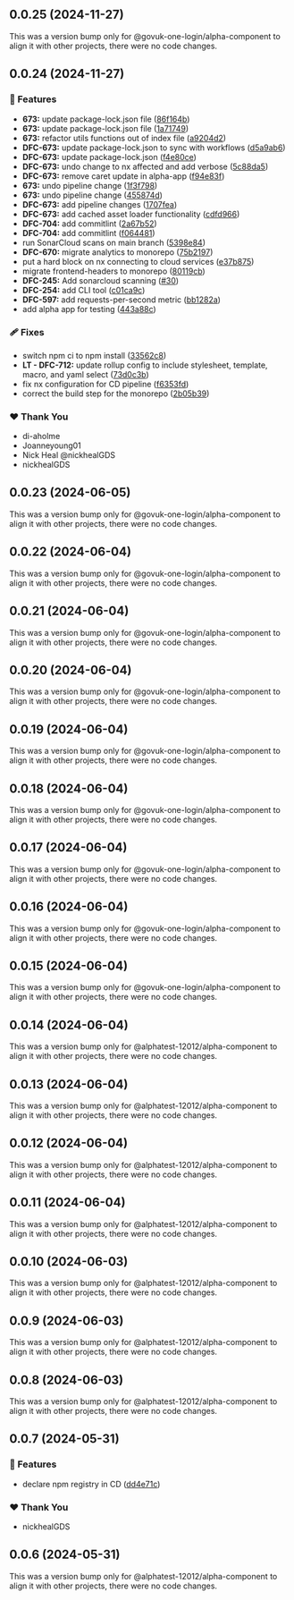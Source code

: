 ## 0.0.25 (2024-11-27)

This was a version bump only for @govuk-one-login/alpha-component to align it with other projects, there were no code changes.

## 0.0.24 (2024-11-27)

### 🚀 Features

- **673:** update package-lock.json file ([86f164b](https://github.com/govuk-one-login/govuk-one-login-frontend/commit/86f164b))
- **673:** update package-lock.json file ([1a71749](https://github.com/govuk-one-login/govuk-one-login-frontend/commit/1a71749))
- **673:** refactor utils functions out of index file ([a9204d2](https://github.com/govuk-one-login/govuk-one-login-frontend/commit/a9204d2))
- **DFC-673:** update package-lock.json to sync with workflows ([d5a9ab6](https://github.com/govuk-one-login/govuk-one-login-frontend/commit/d5a9ab6))
- **DFC-673:** update package-lock.json ([f4e80ce](https://github.com/govuk-one-login/govuk-one-login-frontend/commit/f4e80ce))
- **DFC-673:** undo change to nx affected and add verbose ([5c88da5](https://github.com/govuk-one-login/govuk-one-login-frontend/commit/5c88da5))
- **DFC-673:** remove caret update in alpha-app ([f94e83f](https://github.com/govuk-one-login/govuk-one-login-frontend/commit/f94e83f))
- **673:** undo pipeline change ([1f3f798](https://github.com/govuk-one-login/govuk-one-login-frontend/commit/1f3f798))
- **673:** undo pipeline change ([455874d](https://github.com/govuk-one-login/govuk-one-login-frontend/commit/455874d))
- **DFC-673:** add pipeline changes ([1707fea](https://github.com/govuk-one-login/govuk-one-login-frontend/commit/1707fea))
- **DFC-673:** add cached asset loader functionality ([cdfd966](https://github.com/govuk-one-login/govuk-one-login-frontend/commit/cdfd966))
- **DFC-704:** add commitlint ([2a67b52](https://github.com/govuk-one-login/govuk-one-login-frontend/commit/2a67b52))
- **DFC-704:** add commitlint ([f064481](https://github.com/govuk-one-login/govuk-one-login-frontend/commit/f064481))
- run SonarCloud scans on main branch ([5398e84](https://github.com/govuk-one-login/govuk-one-login-frontend/commit/5398e84))
- **DFC-670:** migrate analytics to monorepo ([75b2197](https://github.com/govuk-one-login/govuk-one-login-frontend/commit/75b2197))
- put a hard block on nx connecting to cloud services ([e37b875](https://github.com/govuk-one-login/govuk-one-login-frontend/commit/e37b875))
- migrate frontend-headers to monorepo ([80119cb](https://github.com/govuk-one-login/govuk-one-login-frontend/commit/80119cb))
- **DFC-245:** Add sonarcloud scanning ([#30](https://github.com/govuk-one-login/govuk-one-login-frontend/pull/30))
- **DFC-254:** add CLI tool ([c01ca9c](https://github.com/govuk-one-login/govuk-one-login-frontend/commit/c01ca9c))
- **DFC-597:** add requests-per-second metric ([bb1282a](https://github.com/govuk-one-login/govuk-one-login-frontend/commit/bb1282a))
- add alpha app for testing ([443a88c](https://github.com/govuk-one-login/govuk-one-login-frontend/commit/443a88c))

### 🩹 Fixes

- switch npm ci to npm install ([33562c8](https://github.com/govuk-one-login/govuk-one-login-frontend/commit/33562c8))
- **LT - DFC-712:** update rollup config to include stylesheet, template, macro, and yaml select ([73d0c3b](https://github.com/govuk-one-login/govuk-one-login-frontend/commit/73d0c3b))
- fix nx configuration for CD pipeline ([f6353fd](https://github.com/govuk-one-login/govuk-one-login-frontend/commit/f6353fd))
- correct the build step for the monorepo ([2b05b39](https://github.com/govuk-one-login/govuk-one-login-frontend/commit/2b05b39))

### ❤️  Thank You

- di-aholme
- Joanneyoung01
- Nick Heal @nickhealGDS
- nickhealGDS

## 0.0.23 (2024-06-05)

This was a version bump only for @govuk-one-login/alpha-component to align it with other projects, there were no code changes.

## 0.0.22 (2024-06-04)

This was a version bump only for @govuk-one-login/alpha-component to align it with other projects, there were no code changes.

## 0.0.21 (2024-06-04)

This was a version bump only for @govuk-one-login/alpha-component to align it with other projects, there were no code changes.

## 0.0.20 (2024-06-04)

This was a version bump only for @govuk-one-login/alpha-component to align it with other projects, there were no code changes.

## 0.0.19 (2024-06-04)

This was a version bump only for @govuk-one-login/alpha-component to align it with other projects, there were no code changes.

## 0.0.18 (2024-06-04)

This was a version bump only for @govuk-one-login/alpha-component to align it with other projects, there were no code changes.

## 0.0.17 (2024-06-04)

This was a version bump only for @govuk-one-login/alpha-component to align it with other projects, there were no code changes.

## 0.0.16 (2024-06-04)

This was a version bump only for @govuk-one-login/alpha-component to align it with other projects, there were no code changes.

## 0.0.15 (2024-06-04)

This was a version bump only for @govuk-one-login/alpha-component to align it with other projects, there were no code changes.

## 0.0.14 (2024-06-04)

This was a version bump only for @alphatest-12012/alpha-component to align it with other projects, there were no code changes.

## 0.0.13 (2024-06-04)

This was a version bump only for @alphatest-12012/alpha-component to align it with other projects, there were no code changes.

## 0.0.12 (2024-06-04)

This was a version bump only for @alphatest-12012/alpha-component to align it with other projects, there were no code changes.

## 0.0.11 (2024-06-04)

This was a version bump only for @alphatest-12012/alpha-component to align it with other projects, there were no code changes.

## 0.0.10 (2024-06-03)

This was a version bump only for @alphatest-12012/alpha-component to align it with other projects, there were no code changes.

## 0.0.9 (2024-06-03)

This was a version bump only for @alphatest-12012/alpha-component to align it with other projects, there were no code changes.

## 0.0.8 (2024-06-03)

This was a version bump only for @alphatest-12012/alpha-component to align it with other projects, there were no code changes.

## 0.0.7 (2024-05-31)


### 🚀 Features

- declare npm registry in CD ([dd4e71c](https://github.com/govuk-one-login/govuk-one-login-frontend/commit/dd4e71c))


### ❤️  Thank You

- nickhealGDS

## 0.0.6 (2024-05-31)

This was a version bump only for @alphatest-12012/alpha-component to align it with other projects, there were no code changes.